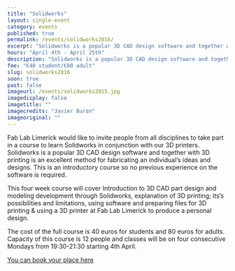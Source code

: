 ```yaml
---
title: "Solidworks"
layout: single-event
category: events
published: true
permalink: /events/solidworks2016/
excerpt: "Solidworks is a popular 3D CAD design software and together with 3D printing is an excellent method for fabricating an individual’s ideas and designs."
hours: "April 4th - April 25th"
description: "Solidworks is a popular 3D CAD design software and together with 3D printing is an excellent method for fabricating an individual’s ideas and designs."
fee: "€40 student/€80 adult"
slug: solidworks2016
soon: true
past: false
imageurl: /events/solidworks2015.jpg
imagedisplay: false
imagetitle: ""
imagecredits: "Javier Buron"
imageoriginal: ""
---
```


Fab Lab Limerick would like to invite people from all disciplines to take part in a course to learn Solidworks in conjunction with our 3D printers. Solidworks is a popular 3D CAD design software and together with 3D printing is an excellent method for fabricating an individual’s ideas and designs. This is an introductory course so no previous experience on the software is required.

This four week course will cover Introduction to 3D CAD part design and modeling development through Solidworks, explanation of 3D printing; its’s possibilities and limitations, using software and preparing files for 3D printing & using a 3D printer at Fab Lab Limerick to produce a personal design.

The cost of the full course is 40 euros for students and 80 euros for adults. Capacity of this course is 12 people and classes will be on four consecutive Mondays from 19:30-21:30 starting 4th April.

[You can book your place here](http://fablablimerick.ticketleap.com/solid-works-course/)
